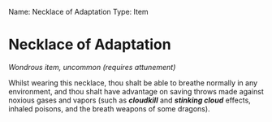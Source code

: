 Name: Necklace of Adaptation 
Type: Item 

# Necklace of Adaptation 
_Wondrous item, uncommon (requires attunement)_ 

Whilst wearing this necklace, thou shalt be able to breathe normally in any environment, and thou shalt have advantage on saving throws made against noxious gases and vapors (such as **_cloudkill_** and **_stinking cloud_** effects, inhaled poisons, and the breath weapons of some dragons).